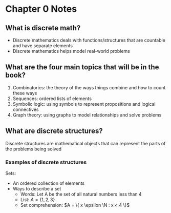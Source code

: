 # Chapter 0 Notes
## What is discrete math?
- Discrete mathematics deals with functions/structures that are countable and have separate elements
- Discrete mathematics helps model real-world problems
## What are the four main topics that will be in the book?
1. Combinatorics: the theory of the ways things combine and how to count these ways
1. Sequences: ordered lists of elements
1. Symbolic logic: using symbols to represent propositions and logical connectives
1. Graph theory: using graphs to model relationships and solve problems
## What are discrete structures?
Discrete structures are mathematical objects that can represent the parts of the problems being solved
### Examples of discrete structures
Sets:
- An ordered collection of elements
- Ways to describe a set
  - Words: Let A be the set of all natural numbers less than 4
  - List: $A = \{ 1, 2, 3 \}$
  - Set comprehension: $A = \{ x \epsilon \N : x < 4 \}$
